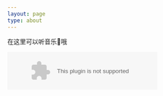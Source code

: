 ```yaml
---
layout: page
type: about
---
```


在这里可以听音乐🎵哦

<embed src="//music.163.com/style/swf/widget.swf?sid=550138127&type=2&auto=0&width=320&height=66" width="340" height="86"  allowNetworking="all">

